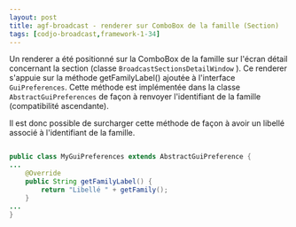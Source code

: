 ```yaml
---
layout: post
title: agf-broadcast - renderer sur ComboBox de la famille (Section)
tags: [codjo-broadcast,framework-1-34]
---
```

Un renderer a été positionné sur la ComboBox de la famille sur l'écran détail concernant la section (classe ```BroadcastSectionsDetailWindow``` ). Ce renderer s'appuie sur la méthode getFamilyLabel() ajoutée à l'interface ```GuiPreferences```. Cette méthode est implémentée dans la classe ```AbstractGuiPreferences``` de façon à renvoyer l'identifiant de la famille (compatibilité ascendante).

Il est donc possible de surcharger cette méthode de façon à avoir un libellé associé à l'identifiant de la famille.
```java

public class MyGuiPreferences extends AbstractGuiPreference {
...
    @Override
    public String getFamilyLabel() {
        return "Libellé " + getFamily();
    }
...
}
```